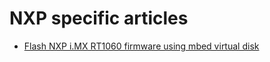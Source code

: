 # NXP specific articles

- [Flash NXP i.MX RT1060 firmware using mbed virtual disk](flash-nxp-mbed.md)
